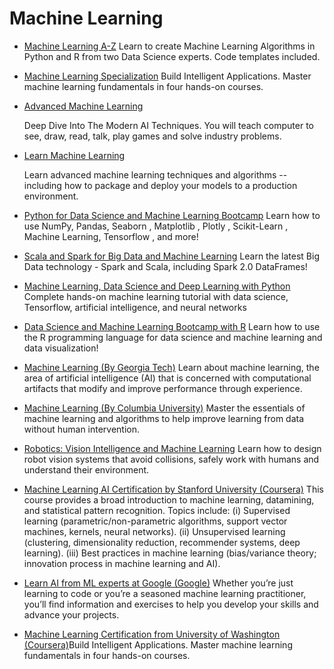 # Machine Learning

* ​[Machine Learning A-Z](https://career.guru99.com/recommends/machinelearning-1/)​ Learn to create Machine Learning Algorithms in Python and R from two Data Science experts. Code templates included.
* ​[Machine Learning Specialization](https://career.guru99.com/recommends/machinelearning-2/)​ Build Intelligent Applications. Master machine learning fundamentals in four hands-on courses.
* ​[Advanced Machine Learning](https://career.guru99.com/recommends/machinelearning-4/)​

  Deep Dive Into The Modern AI Techniques. You will teach computer to see, draw, read, talk, play games and solve industry problems.

* ​[Learn Machine Learning](https://www.anrdoezrs.net/links/5424943/type/dlg/https://www.udacity.com/course/machine-learning-engineer-nanodegree--nd009t)​

  Learn advanced machine learning techniques and algorithms -- including how to package and deploy your models to a production environment.

* ​[Python for Data Science and Machine Learning Bootcamp](https://career.guru99.com/recommends/machinelearning-5/)​ Learn how to use NumPy, Pandas, Seaborn , Matplotlib , Plotly , Scikit-Learn , Machine Learning, Tensorflow , and more!
* ​[Scala and Spark for Big Data and Machine Learning](https://career.guru99.com/recommends/machinelearning-6/)​ Learn the latest Big Data technology - Spark and Scala, including Spark 2.0 DataFrames!
* ​[Machine Learning, Data Science and Deep Learning with Python](https://career.guru99.com/recommends/machinelearning-7/)​ Complete hands-on machine learning tutorial with data science, Tensorflow, artificial intelligence, and neural networks
* ​[Data Science and Machine Learning Bootcamp with R](https://career.guru99.com/recommends/machinelearning-8/)​ Learn how to use the R programming language for data science and machine learning and data visualization!
* ​[Machine Learning \(By Georgia Tech\)](https://career.guru99.com/recommends/machinelearning-9/)​ Learn about machine learning, the area of artificial intelligence \(AI\) that is concerned with computational artifacts that modify and improve performance through experience.
* ​[Machine Learning \(By Columbia University\)](https://career.guru99.com/recommends/machinelearning-10/)​ Master the essentials of machine learning and algorithms to help improve learning from data without human intervention.
* ​[Robotics: Vision Intelligence and Machine Learning](https://career.guru99.com/recommends/machinelearning-11/)​ Learn how to design robot vision systems that avoid collisions, safely work with humans and understand their environment.
* **​**[Machine Learning AI Certification by Stanford University \(Coursera\)](https://click.linksynergy.com/deeplink?id=vedj0cWlu2Y&mid=40328&u1=ddai1&murl=https%3A%2F%2Fwww.coursera.org%2Flearn%2Fmachine-learning)​ This course provides a broad introduction to machine learning, datamining, and statistical pattern recognition. Topics include: \(i\) Supervised learning \(parametric/non-parametric algorithms, support vector machines, kernels, neural networks\). \(ii\) Unsupervised learning \(clustering, dimensionality reduction, recommender systems, deep learning\). \(iii\) Best practices in machine learning \(bias/variance theory; innovation process in machine learning and AI\).
* ​[Learn AI from ML experts at Google \(Google\)](https://ai.google/education/)​ Whether you’re just learning to code or you’re a seasoned machine learning practitioner, you’ll find information and exercises to help you develop your skills and advance your projects.
* ​[Machine Learning Certification from University of Washington \(Coursera\)](https://click.linksynergy.com/deeplink?id=vedj0cWlu2Y&mid=40328&murl=https%3A%2F%2Fwww.coursera.org%2Fspecializations%2Fmachine-learning)​ Build Intelligent Applications. Master machine learning fundamentals in four hands-on courses.

